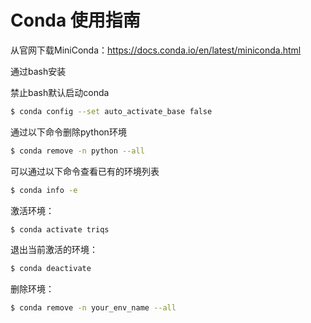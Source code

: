 # Conda 使用指南

从官网下载MiniConda：https://docs.conda.io/en/latest/miniconda.html

通过bash安装

禁止bash默认启动conda

```bash
$ conda config --set auto_activate_base false
```

通过以下命令删除python环境

```bash
$ conda remove -n python --all
```

可以通过以下命令查看已有的环境列表

```bash
$ conda info -e
```

激活环境：

```bash
$ conda activate triqs
```

退出当前激活的环境：

```bash
$ conda deactivate
```

删除环境：

```bash
$ conda remove -n your_env_name --all
```

